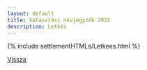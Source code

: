 ```yaml
---
layout: default
title: Választási névjegyzék 2022
description: Letkés
---
```


{% include settlementHTMLs/Letkees.html %}

[Vissza](../)